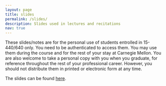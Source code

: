 ```yaml
---
layout: page
title: slides
permalink: /slides/
description: Slides used in lectures and recitations
nav: true
---
```



These slides/notes are for the personal use of students entrolled in
15-440/640 only.  You need to be authenticated to access them.  You
may use them during the course and for the rest of your stay at
Carnegie Mellon.  You are also welcome to take a personal copy with
you when you graduate, for reference throughout the rest of your
professional career.  However, you should not distribute them in
printed or electronic form at any time.

The slides can be found [here](https://www.cs.cmu.edu/afs/andrew/course/15/440/classnotes).

